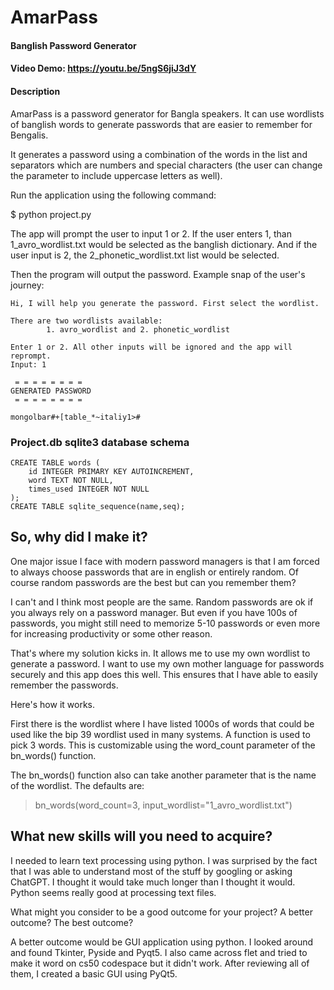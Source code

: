 
# AmarPass
#### Banglish Password Generator
#### Video Demo: https://youtu.be/5ngS6jiJ3dY

#### Description

AmarPass is a password generator for Bangla speakers. It can use wordlists of banglish words to generate passwords that are easier to remember for Bengalis.

It generates a password using a combination of the words in the list and separators which are numbers and special characters (the user can change the parameter to include uppercase letters as well).

Run the application using the following command:

$ python project.py

The app will prompt the user to input 1 or 2. If the user enters 1, than 1_avro_wordlist.txt would be selected as the banglish dictionary. And if the user input is 2, the 2_phonetic_wordlist.txt list would be selected.

Then the program will output the password. Example snap of the user's journey:

```
Hi, I will help you generate the password. First select the wordlist.

There are two wordlists available:
        1. avro_wordlist and 2. phonetic_wordlist

Enter 1 or 2. All other inputs will be ignored and the app will reprompt.
Input: 1

 = = = = = = = =
GENERATED PASSWORD
 = = = = = = = =

mongolbar#+[table_*~italiy1>#
```

### Project.db sqlite3 database schema
```
CREATE TABLE words (
    id INTEGER PRIMARY KEY AUTOINCREMENT,
    word TEXT NOT NULL,
    times_used INTEGER NOT NULL
);
CREATE TABLE sqlite_sequence(name,seq);
```

## So, why did I make it?

One major issue I face with modern password managers is that I am forced to always choose passwords that are in english or entirely random. Of course random passwords are the best but can you remember them?

I can't and I think most people are the same. Random passwords are ok if you always rely on a password manager. But even if you have 100s of passwords, you might still need to memorize 5-10 passwords or even more for increasing productivity or some other reason.

That's where my solution kicks in. It allows me to use my own wordlist to generate a password. I want to use my own mother language for passwords securely and this app does this well. This ensures that I have able to easily remember the passwords.

Here's how it works.

First there is the wordlist where I have listed 1000s of words that could be used like the bip 39 wordlist used in many systems. A function is used to pick 3 words. This is customizable using the word_count parameter of the bn_words() function.

The bn_words() function also can take another parameter that is the name of the wordlist. The defaults are:

> bn_words(word_count=3, input_wordlist="1_avro_wordlist.txt")


## What new skills will you need to acquire?

I needed to learn text processing using python. I was surprised by the fact that I was able to understand most of the stuff by googling or asking ChatGPT. I thought it would take much longer than I thought it would. Python seems really good at processing text files.

What might you consider to be a good outcome for your project? A better outcome? The best outcome?

A better outcome would be GUI application using python. I looked around and found Tkinter, Pyside and Pyqt5. I also came across flet and tried to make it word on cs50 codespace but it didn't work. After reviewing all of them, I created a basic GUI using PyQt5.
